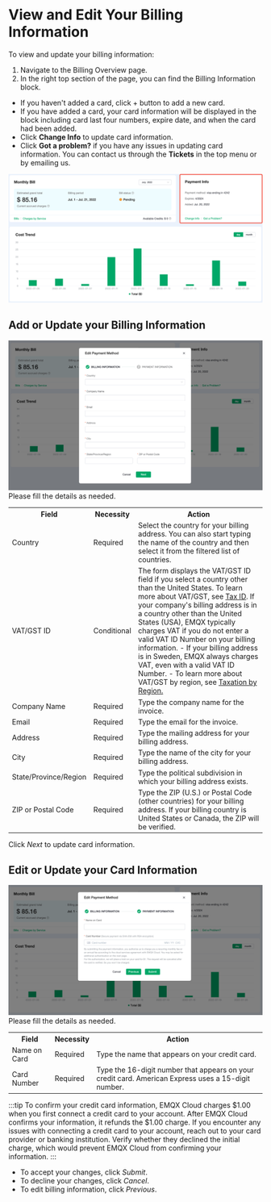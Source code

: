 # View and Edit Your Billing Information

To view and update your billing information:

1. Navigate to the Billing Overview page.
2. In the right top section of the page, you can find the Billing Information block.

- If you haven't added a card, click + button to add a new card.
- If you have added a card, your card information will be displayed in the block including card last four numbers, expire date, and when the card had been added.
- Click **Change Info** to update card information.
- Click **Got a problem?** if you have any issues in updating card information. You can contact us through the **Tickets** in the top menu or by emailing us.

![bill info](./_assets/overview_info.png)

## Add or Update your Billing Information

![bill info](./_assets/edit_payment_method.png)
Please fill the details as needed.
<table>
   <tr>
      <th>Field</th>
      <th>Necessity</th>
      <th>Action</th>
   </tr>
   <tr>
      <td>Country</td>
      <td>Required</td>
      <td>Select the country for your billing address. You can also start typing the name of the country and then select it from the filtered list of countries.</td>
   </tr>
   <tr>
      <td>VAT/GST ID</td>
      <td>Conditional</td>
      <td>
         The form displays the VAT/GST ID field if you select a country other than the United States. To learn more about VAT/GST, see <a href="./taxation.md">Tax ID</a>.
         If your company's billing address is in a country other than the United States (USA), EMQX typically charges VAT if you do not enter a valid VAT ID Number on your billing information.
         - If your billing address is in Sweden, EMQX always charges VAT, even with a valid VAT ID Number.
         - To learn more about VAT/GST by region, see <a href="./taxation.md">Taxation by Region.</a>
      </td>
   </tr>
   <tr>
      <td>Company Name</td>
      <td>Required</td>
      <td>Type the company name for the invoice.</td>
   </tr>
   <tr>
      <td>Email</td>
      <td>Required</td>
      <td>Type the email for the invoice.</td>
   </tr>
   <tr>
      <td>Address</td>
      <td>Required</td>
      <td>Type the mailing address for your billing address.</td>
   </tr>
   <tr>
      <td>City</td>
      <td>Required</td>
      <td>Type the name of the city for your billing address.</td>
   </tr>
   <tr>
      <td>State/Province/Region</td>
      <td>Required</td>
      <td>Type the political subdivision in which your billing address exists.</td>
   </tr>
   <tr>
      <td>ZIP or Postal Code</td>
      <td>Required</td>
      <td>Type the ZIP (U.S.) or Postal Code (other countries) for your billing address. If your billing country is United States or Canada, the ZIP will be verified.</td>
   </tr>
</table>

Click *Next* to update card information.

## Edit or Update your Card Information
![card info](./_assets/edit_card.png)
Please fill the details as needed.
<table>
   <tr>
      <th>Field</th>
      <th>Necessity</th>
      <th>Action</th>
   </tr>
   <tr>
      <td>Name on Card</td>
      <td>Required</td>
      <td>Type the name that appears on your credit card.</td>
   </tr>
   <tr>
      <td>Card Number</td>
      <td>Required</td>
      <td>Type the 16-digit number that appears on your credit card. American Express uses a 15-digit number.</td>
   </tr>
</table>

:::tip
To confirm your credit card information, EMQX Cloud charges $1.00 when you first connect a credit card to your account. After EMQX Cloud confirms your information, it refunds the $1.00 charge. If you encounter any issues with connecting a credit card to your account, reach out to your card provider or banking institution. Verify whether they declined the initial charge, which would prevent EMQX Cloud from confirming your information.
:::

- To accept your changes, click *Submit*.
- To decline your changes, click *Cancel*.
- To edit billing information, click *Previous*.
